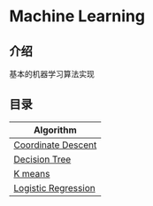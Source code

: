 # Machine Learning

## 介绍

基本的机器学习算法实现

## 目录

| Algorithm                                   |
| ------------------------------------------- |
| [Coordinate Descent](./CoordinateDescent)   |
| [Decision Tree](./DecisionTree)             |
| [K means](./Kmeans)   |
| [Logistic Regression](./LogisticRegression) |